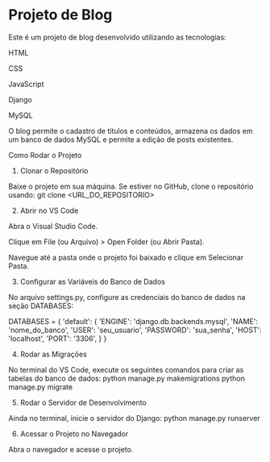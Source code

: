 # Projeto de Blog

Este é um projeto de blog desenvolvido utilizando as tecnologias:

HTML

CSS

JavaScript

Django

MySQL

O blog permite o cadastro de títulos e conteúdos, armazena os dados em um banco de dados MySQL e permite a edição de posts existentes.

Como Rodar o Projeto

1. Clonar o Repositório

Baixe o projeto em sua máquina. Se estiver no GitHub, clone o repositório usando: git clone <URL_DO_REPOSITORIO>

2. Abrir no VS Code

Abra o Visual Studio Code.

Clique em File (ou Arquivo) > Open Folder (ou Abrir Pasta).

Navegue até a pasta onde o projeto foi baixado e clique em Selecionar Pasta.

3. Configurar as Variáveis do Banco de Dados

No arquivo settings.py, configure as credenciais do banco de dados na seção DATABASES:

DATABASES = {
    'default': {
        'ENGINE': 'django.db.backends.mysql',
        'NAME': 'nome_do_banco',
        'USER': 'seu_usuario',
        'PASSWORD': 'sua_senha',
        'HOST': 'localhost',
        'PORT': '3306',
    }
}

4. Rodar as Migrações

No terminal do VS Code, execute os seguintes comandos para criar as tabelas do banco de dados:
python manage.py makemigrations
python manage.py migrate

5. Rodar o Servidor de Desenvolvimento

Ainda no terminal, inicie o servidor do Django: python manage.py runserver

6. Acessar o Projeto no Navegador

Abra o navegador e acesse o projeto.
